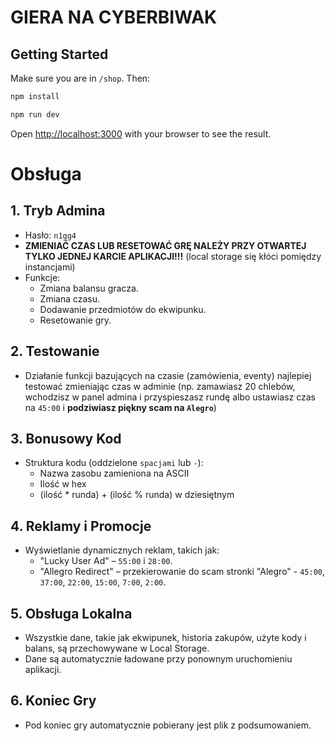 # GIERA NA CYBERBIWAK

## Getting Started

Make sure you are in `/shop`. Then:

```bash
npm install

npm run dev
```

Open [http://localhost:3000](http://localhost:3000) with your browser to see the result.

# Obsługa

## 1. Tryb Admina
- Hasło: `n1gg4`
- **ZMIENIAĆ CZAS LUB RESETOWAĆ GRĘ NALEŻY PRZY OTWARTEJ TYLKO JEDNEJ KARCIE APLIKACJI!!!** (local storage się kłóci pomiędzy instancjami)
- Funkcje:
  - Zmiana balansu gracza.
  - Zmiana czasu.
  - Dodawanie przedmiotów do ekwipunku.
  - Resetowanie gry.

## 2. Testowanie
- Działanie funkcji bazujących na czasie (zamówienia, eventy) najlepiej testować zmieniając czas w adminie (np. zamawiasz 20 chlebów, wchodzisz w panel admina i przyspieszasz rundę albo ustawiasz czas na `45:00` i **podziwiasz piękny scam na `Alegro`**)

## 3. Bonusowy Kod
- Struktura kodu (oddzielone `spacjami` lub `-`):
    - Nazwa zasobu zamieniona na ASCII 
    - Ilość w hex
    - (ilość * runda) + (ilość % runda) w dziesiętnym

## 4. Reklamy i Promocje
- Wyświetlanie dynamicznych reklam, takich jak:
  - "Lucky User Ad" – `55:00` i `28:00`.
  - "Allegro Redirect" – przekierowanie do scam stronki "Alegro" - `45:00`, `37:00`, `22:00`, `15:00`, `7:00`, `2:00`.

## 5. Obsługa Lokalna
- Wszystkie dane, takie jak ekwipunek, historia zakupów, użyte kody i balans, są przechowywane w Local Storage.
- Dane są automatycznie ładowane przy ponownym uruchomieniu aplikacji.

## 6. Koniec Gry
- Pod koniec gry automatycznie pobierany jest plik z podsumowaniem.